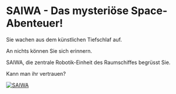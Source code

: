 # SAIWA - Das mysteriöse Space-Abenteuer!

Sie wachen aus dem künstlichen Tiefschlaf auf. 

An nichts können Sie sich erinnern.

SAIWA, die zentrale Robotik-Einheit des Raumschiffes begrüsst Sie. 

Kann man ihr vertrauen?

[![SAIWA](https://res.cloudinary.com/marcomontalbano/image/upload/v1624486607/video_to_markdown/images/google-drive--14tiKmkUvdFFUb_goVMi6gmUDXqw_EIWu-c05b58ac6eb4c4700831b2b3070cd403.jpg)](https://drive.google.com/file/d/14tiKmkUvdFFUb_goVMi6gmUDXqw_EIWu/preview "SAIWA")
